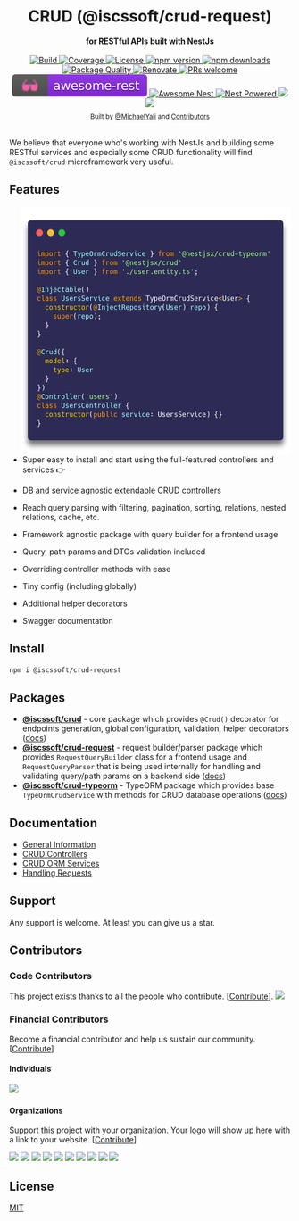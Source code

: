 <div align="center">
  <h1>CRUD (@iscssoft/crud-request)</h1>
</div>
<div align="center">
  <strong>for RESTful APIs built with NestJs</strong>
</div>

<br />

<div align="center">
  <a href="https://travis-ci.org/iscssoft/crud">
    <img src="https://github.com/iscssoft/crud/workflows/Tests/badge.svg" alt="Build" />
  </a>
  <a href="https://coveralls.io/github/iscssoft/crud?branch=master">
    <img src="https://coveralls.io/repos/github/iscssoft/crud/badge.svg" alt="Coverage" />
  </a>
  <a href="https://github.com/iscssoft/crud/blob/master/LICENSE">
    <img src="https://img.shields.io/github/license/iscssoft/crud.svg" alt="License" />
  </a>
  <a href="https://www.npmjs.com/package/@iscssoft/crud">
    <img src="https://img.shields.io/npm/v/@iscssoft/crud.svg" alt="npm version" />
  </a>
  <a href="https://www.npmjs.com/org/iscssoft">
    <img src="https://img.shields.io/npm/dm/@iscssoft/crud.svg" alt="npm downloads" />
  </a>
  <a href="https://npm.packagequality.com/#?package=@iscssoft%2Fcrud">
    <img src="https://npm.packagequality.com/shield/%40iscssoft%2Fcrud.svg" alt="Package Quality" />
  </a>
  <a href="https://renovatebot.com/">
    <img src="https://img.shields.io/badge/renovate-enabled-brightgreen.svg" alt="Renovate" />
  </a>
  <a href="http://makeapullrequest.com">
    <img src="https://img.shields.io/badge/PRs-welcome-brightgreen.svg?style=flat-square" alt="PRs welcome" />
  </a>
  <a href="https://github.com/marmelab/awesome-rest#nodejs">
    <img src="https://raw.githubusercontent.com/iscssoft/crud/master/img/awesome-rest.svg?sanitize=true" alt="Awesome REST" />
  </a>
  <a href="https://github.com/juliandavidmr/awesome-nestjs#components--libraries">
    <img src="https://raw.githubusercontent.com/iscssoft/crud/master/img/awesome-nest.svg?sanitize=true" alt="Awesome Nest" />
  </a>
  <a href="https://github.com/nestjs/nest">
    <img src="https://raw.githubusercontent.com/iscssoft/crud/master/img/nest-powered.svg?sanitize=true" alt="Nest Powered" />
  </a>
  <a href="#individuals" alt="Sponsors on Open Collective">
    <img src="https://opencollective.com/iscssoft/backers/badge.svg" />
  </a>
  <a href="#organizations" alt="Sponsors on Open Collective">
    <img src="https://opencollective.com/iscssoft/sponsors/badge.svg" />
  </a> 
</div>

<div align="center">
  <sub>Built by
  <a href="https://twitter.com/MichaelYali">@MichaelYali</a> and
  <a href="https://github.com/iscssoft/crud/graphs/contributors">
    Contributors
  </a>
</div>

<br />

We believe that everyone who's working with NestJs and building some RESTful services and especially some CRUD functionality will find `@iscssoft/crud` microframework very useful.

## Features

<img align="right" src="https://raw.githubusercontent.com/iscssoft/crud/master/img/crud-usage2.png" alt="CRUD usage" />

- Super easy to install and start using the full-featured controllers and services :point_right:

- DB and service agnostic extendable CRUD controllers

- Reach query parsing with filtering, pagination, sorting, relations, nested relations, cache, etc.

- Framework agnostic package with query builder for a frontend usage

- Query, path params and DTOs validation included

- Overriding controller methods with ease

- Tiny config (including globally)

- Additional helper decorators

- Swagger documentation

## Install

```shell
npm i @iscssoft/crud-request
```

## Packages

- [**@iscssoft/crud**](https://www.npmjs.com/package/@iscssoft/crud) - core package which provides `@Crud()` decorator for endpoints generation, global configuration, validation, helper decorators ([docs](https://github.com/iscssoft/crud/wiki/Controllers#description))
- [**@iscssoft/crud-request**](https://www.npmjs.com/package/@iscssoft/crud-request) - request builder/parser package which provides `RequestQueryBuilder` class for a frontend usage and `RequestQueryParser` that is being used internally for handling and validating query/path params on a backend side ([docs](https://github.com/iscssoft/crud/wiki/Requests#frontend-usage))
- [**@iscssoft/crud-typeorm**](https://www.npmjs.com/package/@iscssoft/crud-typeorm) - TypeORM package which provides base `TypeOrmCrudService` with methods for CRUD database operations ([docs](https://github.com/iscssoft/crud/wiki/ServiceTypeorm))

## Documentation

- [General Information](https://github.com/iscssoft/crud/wiki#why)
- [CRUD Controllers](https://github.com/iscssoft/crud/wiki/Controllers#description)
- [CRUD ORM Services](https://github.com/iscssoft/crud/wiki/Services#description)
- [Handling Requests](https://github.com/iscssoft/crud/wiki/Requests#description)

## Support

Any support is welcome. At least you can give us a star.

## Contributors

### Code Contributors

This project exists thanks to all the people who contribute. [[Contribute](CONTRIBUTING.md)].
<a href="https://github.com/iscssoft/crud/graphs/contributors"><img src="https://opencollective.com/iscssoft/contributors.svg?width=890&button=false" /></a>

### Financial Contributors

Become a financial contributor and help us sustain our community. [[Contribute](https://opencollective.com/iscssoft#backer)]

#### Individuals

<a href="https://opencollective.com/iscssoft#backers" target="_blank"><img src="https://opencollective.com/iscssoft/backers.svg?width=890&button=false"></a>

#### Organizations

Support this project with your organization. Your logo will show up here with a link to your website. [[Contribute](https://opencollective.com/iscssoft#sponsor)]

<a href="https://opencollective.com/iscssoft/sponsor/0/website" target="_blank"><img src="https://opencollective.com/iscssoft/sponsor/0/avatar.svg"></a>
<a href="https://opencollective.com/iscssoft/sponsor/1/website" target="_blank"><img src="https://opencollective.com/iscssoft/sponsor/1/avatar.svg"></a>
<a href="https://opencollective.com/iscssoft/sponsor/2/website" target="_blank"><img src="https://opencollective.com/iscssoft/sponsor/2/avatar.svg"></a>
<a href="https://opencollective.com/iscssoft/sponsor/3/website" target="_blank"><img src="https://opencollective.com/iscssoft/sponsor/3/avatar.svg"></a>
<a href="https://opencollective.com/iscssoft/sponsor/4/website" target="_blank"><img src="https://opencollective.com/iscssoft/sponsor/4/avatar.svg"></a>
<a href="https://opencollective.com/iscssoft/sponsor/5/website" target="_blank"><img src="https://opencollective.com/iscssoft/sponsor/5/avatar.svg"></a>
<a href="https://opencollective.com/iscssoft/sponsor/6/website" target="_blank"><img src="https://opencollective.com/iscssoft/sponsor/6/avatar.svg"></a>
<a href="https://opencollective.com/iscssoft/sponsor/7/website" target="_blank"><img src="https://opencollective.com/iscssoft/sponsor/7/avatar.svg"></a>
<a href="https://opencollective.com/iscssoft/sponsor/8/website" target="_blank"><img src="https://opencollective.com/iscssoft/sponsor/8/avatar.svg"></a>
<a href="https://opencollective.com/iscssoft/sponsor/9/website" target="_blank"><img src="https://opencollective.com/iscssoft/sponsor/9/avatar.svg"></a>

## License

[MIT](LICENSE)
